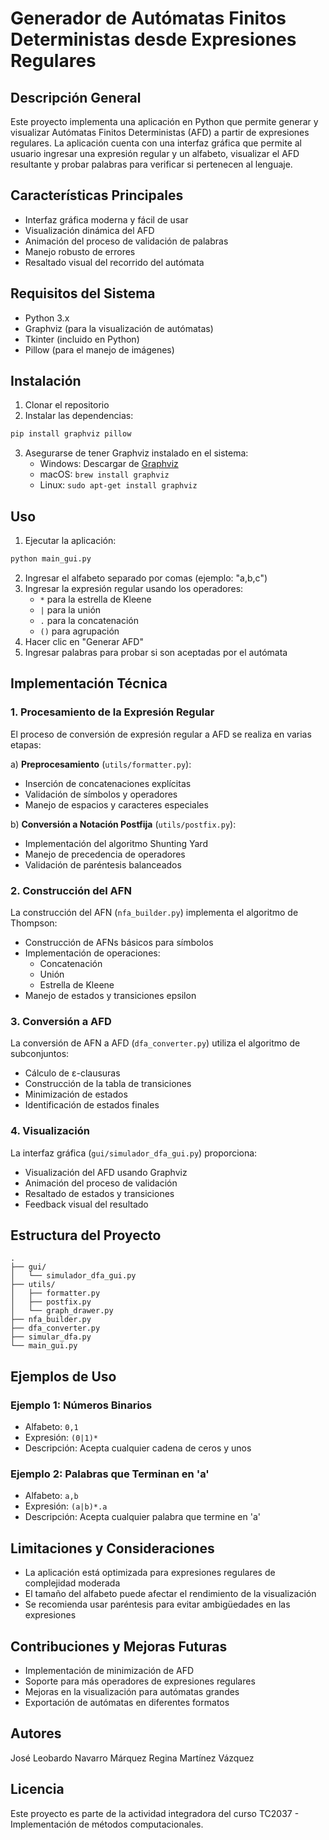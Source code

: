 # Generador de Autómatas Finitos Deterministas desde Expresiones Regulares

## Descripción General
Este proyecto implementa una aplicación en Python que permite generar y visualizar Autómatas Finitos Deterministas (AFD) a partir de expresiones regulares. La aplicación cuenta con una interfaz gráfica que permite al usuario ingresar una expresión regular y un alfabeto, visualizar el AFD resultante y probar palabras para verificar si pertenecen al lenguaje.

## Características Principales
- Interfaz gráfica moderna y fácil de usar
- Visualización dinámica del AFD
- Animación del proceso de validación de palabras
- Manejo robusto de errores
- Resaltado visual del recorrido del autómata

## Requisitos del Sistema
- Python 3.x
- Graphviz (para la visualización de autómatas)
- Tkinter (incluido en Python)
- Pillow (para el manejo de imágenes)

## Instalación
1. Clonar el repositorio
2. Instalar las dependencias:
```bash
pip install graphviz pillow
```
3. Asegurarse de tener Graphviz instalado en el sistema:
   - Windows: Descargar de [Graphviz](https://graphviz.org/download/)
   - macOS: `brew install graphviz`
   - Linux: `sudo apt-get install graphviz`

## Uso
1. Ejecutar la aplicación:
```bash
python main_gui.py
```
2. Ingresar el alfabeto separado por comas (ejemplo: "a,b,c")
3. Ingresar la expresión regular usando los operadores:
   - `*` para la estrella de Kleene
   - `|` para la unión
   - `.` para la concatenación
   - `()` para agrupación
4. Hacer clic en "Generar AFD"
5. Ingresar palabras para probar si son aceptadas por el autómata

## Implementación Técnica

### 1. Procesamiento de la Expresión Regular
El proceso de conversión de expresión regular a AFD se realiza en varias etapas:

a) **Preprocesamiento** (`utils/formatter.py`):
- Inserción de concatenaciones explícitas
- Validación de símbolos y operadores
- Manejo de espacios y caracteres especiales

b) **Conversión a Notación Postfija** (`utils/postfix.py`):
- Implementación del algoritmo Shunting Yard
- Manejo de precedencia de operadores
- Validación de paréntesis balanceados

### 2. Construcción del AFN
La construcción del AFN (`nfa_builder.py`) implementa el algoritmo de Thompson:
- Construcción de AFNs básicos para símbolos
- Implementación de operaciones:
  - Concatenación
  - Unión
  - Estrella de Kleene
- Manejo de estados y transiciones epsilon

### 3. Conversión a AFD
La conversión de AFN a AFD (`dfa_converter.py`) utiliza el algoritmo de subconjuntos:
- Cálculo de ε-clausuras
- Construcción de la tabla de transiciones
- Minimización de estados
- Identificación de estados finales

### 4. Visualización
La interfaz gráfica (`gui/simulador_dfa_gui.py`) proporciona:
- Visualización del AFD usando Graphviz
- Animación del proceso de validación
- Resaltado de estados y transiciones
- Feedback visual del resultado

## Estructura del Proyecto
```
.
├── gui/
│   └── simulador_dfa_gui.py
├── utils/
│   ├── formatter.py
│   ├── postfix.py
│   └── graph_drawer.py
├── nfa_builder.py
├── dfa_converter.py
├── simular_dfa.py
└── main_gui.py
```

## Ejemplos de Uso

### Ejemplo 1: Números Binarios
- Alfabeto: `0,1`
- Expresión: `(0|1)*`
- Descripción: Acepta cualquier cadena de ceros y unos

### Ejemplo 2: Palabras que Terminan en 'a'
- Alfabeto: `a,b`
- Expresión: `(a|b)*.a`
- Descripción: Acepta cualquier palabra que termine en 'a'



## Limitaciones y Consideraciones
- La aplicación está optimizada para expresiones regulares de complejidad moderada
- El tamaño del alfabeto puede afectar el rendimiento de la visualización
- Se recomienda usar paréntesis para evitar ambigüedades en las expresiones

## Contribuciones y Mejoras Futuras
- Implementación de minimización de AFD
- Soporte para más operadores de expresiones regulares
- Mejoras en la visualización para autómatas grandes
- Exportación de autómatas en diferentes formatos

## Autores
José Leobardo Navarro Márquez 
Regina Martínez Vázquez

## Licencia
Este proyecto es parte de la actividad integradora del curso TC2037 - Implementación de métodos computacionales. 